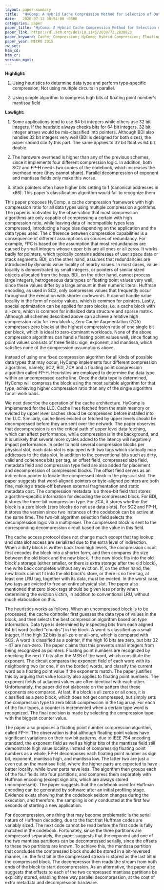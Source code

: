 ```yaml
---
layout: paper-summary
title:  "HyComp: A Hybrid Cache Compression Method for Selection of Data-Type-Specific Compression Methods"
date:   2020-07-12 00:54:00 -0500
categories: paper
paper_title: "HyComp: A Hybrid Cache Compression Method for Selection of Data-Type-Specific Compression Methods"
paper_link: https://dl.acm.org/doi/10.1145/2830772.2830823
paper_keyword: Cache; Compression; HyComp; Hybrid Compression; Floating Point Number Compression
paper_year: MICRO 2015
rw_set:
htm_cd:
htm_cr:
version_mgmt:
---
```


**Highlight:**

1. Using heuristics to determine data type and perform type-specific compression; Not using multiple circuits in parallel.

2. Using simple algorithm to compress high bits of floating point number's mantissa field

**Lowlight:**

1. Some applications tend to use 64 bit integers while others use 32 bit integers. If the heuristic always checks bits
   for 64 bit integers, 32 bit integer arrays would be mis-classified into pointers. Although BDI also handles 32 bit 
   integers very well (BDI is designed for both sizes), the paper should clarify this part.
   The same applies to 32 bit float vs 64 bit double.

2. The hardware overhead is higher than any of the previous schemes, since it implements four different compression logic.
   In addition, both SC2 and FP-H needs two copies of the codebook, which increases the overhead more (they cannot share).
   Parallel decompression of exponent and mantissa fields only make this worse.

3. Stack pointers often have higher bits setting to 1 (canonical addresses in x86). This paper's classification 
   algorithm would fail to recognize them

This paper proposes HyComp, a cache compression framework with high compression ratio for all data types using multiple
compression algorithms. The paper is motivated by the observation that most compression algorithms are only capable of
compressing a certain with high compression ratio, while leaving data of incompatible types less compressed, introducing
a huge bias depending on the application and the data types used. The difference between compression capabilities is 
a consequence of different assumptions on sources of redundancy. For example, FPC is based on the assumption that most
redundancies are caused by small integers whose upper bits are all ones or all zeros. It works badly for pointers, which
typically contains addresses of user space data or stack segments. BDI, on the other hand, assumes that redundancies are
introduced by dynamic value locality of nearby values. In most cases, value locality is demonstrated by small integers,
or pointers of similar sized objects allocated from the heap. BDI, on the other hand, cannot process large integers, 
hetrogeneous data types or floating point values very well, since these values differ by a large amount in their numeric
literal. Huffman encoding, as used in SC2, only compresses values that frequently occur throughout the execution with 
shorter codewords. It cannot handle value locality in the form of nearby values, which is common for pointers.
Lastly, special optimization can be applied for zero blocks, i.e. a cache block with all-zero, which is common for 
initialized data structure and sparse matrix. Although all schemes described above can achieve a relative high compression
ratio for zero blocks, Zero Cache Augmentation (ZCA) compresses zero blocks at the highest compression ratio of one single
bit per block, which is ideal to zero-dominant workloads. None of the above compression algorithms can handle floating
point values well, since floating point values consists of three fields: sign, exponent, and mantissa, which satisfies
none of the compression assumptions above.

Instead of using one fixed compression algorithm for all kinds of possible data types that may occur, HyComp implements
four different compression algorithms, namely, SC2, BDI, ZCA and a floating point compression algorithm called FP-H.
Heuristics are employed to determine the data type within an uncompressed cache line. Once the data type is determined,
HyComp will compress the block using the most suitable algorithm for that type, achieving higher compression ratio than
any of the single algorithm for all workloads.

We next describe the operation of the cache architecture. HyComp is implemented for the LLC. Cache lines fetched from
the main memory or evicted by upper level caches should be compressed before installed into the LLC. Similarly, cache 
lines evicted or fetched by upper levels should be decompressed before they are sent over the network. The paper observes
that decompression is on the critical path of upper level data fetching, which can affect performance, while compression
is in the background, and it is unlikely that several more cycles added to the latency will negatively impact 
performance. In order to hold several compression blocks per physical slot, each data slot is equipped with two tags
which statically map addresses to the data slot. In addition to the conventional bits such as dirty, valid and coherence
bits per tag, an offset field, compressed size field, metadata field and compression type field are also added for placement 
and decompression of compressed blocks.
The offset field serves as an indirection pointer to locate the compressed block in the physical slot. The paper suggests
that word-aligned pointers or byte-aligned pointers are both fine, making a trade-off between external fragmentation
and static metadata cost.
The compression metadata is a three-bit field that stores algorithm-specific information for decoding the compressed block.
For BDI, it stores the three-bit compression type. For ZCA, it stores whether the block is a zero block (zero blocks
do not use data slots). For SC2 and FP-H, it stores the version since two instances of the codebook can be active at the 
same time.
The two-bit algorithm selection field selects the decompression logic via a multiplexer. The compressed block is sent
to the corresponding decompression circuit based on the value in this field.

The cache access protocol does not change much except that tag lookup and data slot access are serialized due to the 
extra level of indirection. When a dirty block is written back from high levels, the compression circuit first encodes
the block into a shorter form, and then compares the size between the old block and the new block. If the new block fits 
into the old block's storage (either smaller, or there is extra storage after the old block), the write back completes
without any eviction. If, on the other hand, the new block cannot fit into the old block's store, or there is no
free tag, at least one LRU tag, together with its data, must be evicted. In the worst case, two tags are evicted to
free an entire physical slot. The paper also mentioned that zero block tags should be given less priority when determining
the eviction victim, in addition to conventional LRU, without much elaboration on this. 

The heuristics works as follows. When an uncompressed block is to be processed, the cache controller first guesses the 
data type of values in the block, and then selects the best compression algorithm based on type information.
Data type is determined by inspecting bits from each aligned 64 bit word (called "chunks") in the block.
A word is classified as a small integer, if the high 32 bits is all-zero or all-one, which is compared with SC2.
A word is classified as a pointer, if the high 16 bits are zero, but bits 32 - 47 are non-zero. The paper 
claims that this prevents small integers from being recognized as pointers.
Floating point numbers are recognized by checking the next 7 bits after the MSB of the word, which consititute the exponent. 
The circuit compares the exponent field of each word with its neighboring two (or one, if on the border) words, and classify
the current word as a floating point value if the exponents match. 
The paper justifies this by arguing that value locality also applies to floating point numbers: The exponent fields of 
adjacent values are often identical with each other.
Unfortunately, the paper did not elaborate on the pattern that these exponents are compared.
At last, if a block is all zeros or all ones, it is classified as a zero block, which does not get compressed, but 
simply sets the compression type to zero block compression in the tag array.
For each of the four types, a counter is incremented when a certain type word is recognized. The final decision is made
by selecting the compression type with the biggest counter value.

The paper also proposes a floating point number compression algorithm, called FP-H. The observation is that although 
floating point values have significant variations on their raw bit patterns, due to IEEE 754 encoding standard, the
exponent field as well as higher bits of the mantissa field still demonstrate high value locality.
Instead of compressing floating point numbers as a whole, FP-H decomposes each floating point number as sign bit, 
exponent, mantissa high, and mantissa low. The latter two are just a even cut on the mantissa field, where the higher
parts are expected to have better locality, while lower parts have less. 
The algorithm then groups each of the four fields into four partitions, and compress them separately with Huffman encoding
(except sign bits, which are always stored uncompressed).
The paper suggests that the codebook used for Huffman encoding can be generated by software after an initial profiling 
stage. Evidence exists showing that the codebook seldom changes during the execution, and therefore, the sampling
is only conducted at the first few seconds of starting a new application.

For decompression, one thing that may become problematic is the serial nature of Huffman decoding, due to the fact
that Huffman codes are variably sized. The next code cannot be read before the first code is fully matched in the 
codebook. Fortunately, since the three partitions are compressed separately, the paper suggests that the exponent
and one of the two mantissa partitions can be decompressed serially, since the offsets to these two partitions 
are known. To achieve this, the mantissa partition that concludes the compressed block should be stored in a bit-reversed
manner, i.e. the first bit in the compressed stream is stored as the last bit in the compressed block. The 
decompressor then reads the stream from both ends of the block to start decompression.
As an alternative, the paper also suggests that offsets to each of the two compressed mantissa partitions be explicitly 
stored, enabling three way parallel decompression, at the cost of extra metadata and decompression hardware.
